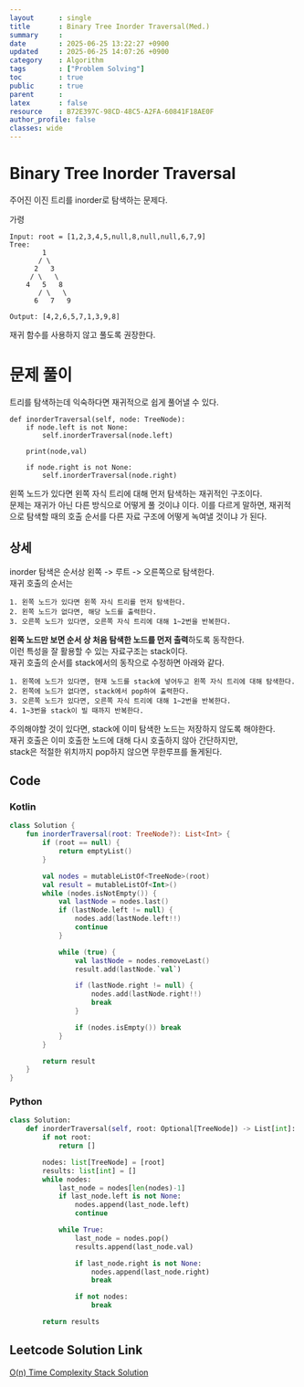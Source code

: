 ```yaml
---
layout      : single
title       : Binary Tree Inorder Traversal(Med.)
summary     : 
date        : 2025-06-25 13:22:27 +0900
updated     : 2025-06-25 14:07:26 +0900
category    : Algorithm
tags        : ["Problem Solving"]
toc         : true
public      : true
parent      : 
latex       : false
resource    : B72E397C-98CD-48C5-A2FA-60841F18AE0F
author_profile: false
classes: wide
---
```


# Binary Tree Inorder Traversal
주어진 이진 트리를 inorder로 탐색하는 문제다.

가령
```
Input: root = [1,2,3,4,5,null,8,null,null,6,7,9]
Tree:
        1
       / \
      2   3
     / \   \
    4   5   8
       / \   \
      6   7   9

Output: [4,2,6,5,7,1,3,9,8]
```
재귀 함수를 사용하지 않고 풀도록 권장한다.  


# 문제 풀이
트리를 탐색하는데 익숙하다면 재귀적으로 쉽게 풀어낼 수 있다.  
```
def inorderTraversal(self, node: TreeNode):
    if node.left is not None:
        self.inorderTraversal(node.left)
            
    print(node,val)

    if node.right is not None:
        self.inorderTraversal(node.right)
```
왼쪽 노드가 있다면 왼쪽 자식 트리에 대해 먼저 탐색하는 재귀적인 구조이다.  
문제는 재귀가 아닌 다른 방식으로 어떻게 풀 것이냐 이다.
이를 다르게 말하면, 재귀적으로 탐색할 때의 호출 순서를 다른 자료 구조에 어떻게 녹여낼 것이냐 가 된다.  


## 상세  
inorder 탐색은 순서상 왼쪽 -> 루트 -> 오른쪽으로 탐색한다.   
재귀 호출의 순서는
```
1. 왼쪽 노드가 있다면 왼쪽 자식 트리를 먼저 탐색한다.
2. 왼쪽 노드가 없다면, 해당 노드를 출력한다.
3. 오른쪽 노드가 있다면, 오른쪽 자식 트리에 대해 1~2번을 반복한다.
```

**왼쪽 노드만 보면 순서 상 처음 탐색한 노드를 먼저 출력**하도록 동작한다.  
이런 특성을 잘 활용할 수 있는 자료구조는 stack이다.  
재귀 호출의 순서를 stack에서의 동작으로 수정하면 아래와 같다.  
```
1. 왼쪽에 노드가 있다면, 현재 노드를 stack에 넣어두고 왼쪽 자식 트리에 대해 탐색한다.  
2. 왼쪽에 노드가 없다면, stack에서 pop하여 출력한다.  
3. 오른쪽 노드가 있다면, 오른쪽 자식 트리에 대해 1~2번을 반복한다.  
4. 1~3번을 stack이 빌 때까지 반복한다.
```

주의해야할 것이 있다면, stack에 이미 탐색한 노드는 저장하지 않도록 해야한다.  
재귀 호출은 이미 호출한 노드에 대해 다시 호출하지 않아 간단하지만,  
stack은 적절한 위치까지 pop하지 않으면 무한루프를 돌게된다.  

## Code

### Kotlin
```kotlin
class Solution {
    fun inorderTraversal(root: TreeNode?): List<Int> {
        if (root == null) {
            return emptyList()
        }

        val nodes = mutableListOf<TreeNode>(root)
        val result = mutableListOf<Int>()
        while (nodes.isNotEmpty()) {
            val lastNode = nodes.last()
            if (lastNode.left != null) {
                nodes.add(lastNode.left!!)
                continue
            }

            while (true) {
                val lastNode = nodes.removeLast()
                result.add(lastNode.`val`)

                if (lastNode.right != null) {
                    nodes.add(lastNode.right!!)
                    break
                }

                if (nodes.isEmpty()) break
            }
        }

        return result
    }
}
```

### Python
```python
class Solution:
    def inorderTraversal(self, root: Optional[TreeNode]) -> List[int]:
        if not root:
            return []

        nodes: list[TreeNode] = [root]
        results: list[int] = []
        while nodes:
            last_node = nodes[len(nodes)-1]
            if last_node.left is not None:
                nodes.append(last_node.left)
                continue

            while True:
                last_node = nodes.pop()
                results.append(last_node.val)

                if last_node.right is not None:
                    nodes.append(last_node.right)
                    break

                if not nodes:
                    break

        return results
```

## Leetcode Solution Link
[O(n) Time Complexity Stack Solution](https://leetcode.com/problems/binary-tree-inorder-traversal/solutions/6882833/on-time-complexity-stack-solution-by-lee-mpp9)
